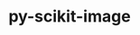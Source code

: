 ---
title: "py-scikit-image"
layout: cache
categories: [package, develop-2024-01-28]
meta: {"versions": ["0.20.0"], "compilers": ["gcc@=11.4.0", "gcc@=9.4.0", "oneapi@=2024.0.0"], "oss": ["ubuntu20.04", "ubuntu22.04"], "platforms": ["linux"], "targets": ["neoverse_v1", "neoverse_v2", "ppc64le", "x86_64_v3"], "stacks": ["e4s", "e4s-neoverse-v2", "e4s-neoverse_v1", "e4s-oneapi", "e4s-power", "root"], "num_specs": 5, "num_specs_by_stack": {"root": 5, "e4s-neoverse_v1": 1, "e4s-power": 1, "e4s": 1, "e4s-neoverse-v2": 1, "e4s-oneapi": 1}}
spec_details: [{"hash": "vm2pdvlfwcizqxkxsw5bm5jlaa77wmwo", "compiler": "gcc@=11.4.0", "versions": ["0.20.0"], "os": "ubuntu20.04", "platform": "linux", "target": "neoverse_v1", "variants": ["build_system=python_pip"], "stacks": ["root", "e4s-neoverse_v1"], "size": "-", "tarball": "https://binaries.spack.io/develop-2024-01-28/build_cache/linux-ubuntu20.04-neoverse_v1/gcc-11.4.0/py-scikit-image-0.20.0/linux-ubuntu20.04-neoverse_v1-gcc-11.4.0-py-scikit-image-0.20.0-vm2pdvlfwcizqxkxsw5bm5jlaa77wmwo.spack"}, {"hash": "ost5fxzwb7gu6dq4yk5sgrsmidoj4lai", "compiler": "gcc@=9.4.0", "versions": ["0.20.0"], "os": "ubuntu20.04", "platform": "linux", "target": "ppc64le", "variants": ["build_system=python_pip"], "stacks": ["root", "e4s-power"], "size": "-", "tarball": "https://binaries.spack.io/develop-2024-01-28/build_cache/linux-ubuntu20.04-ppc64le/gcc-9.4.0/py-scikit-image-0.20.0/linux-ubuntu20.04-ppc64le-gcc-9.4.0-py-scikit-image-0.20.0-ost5fxzwb7gu6dq4yk5sgrsmidoj4lai.spack"}, {"hash": "vrwec4fqeekpdusr7n736q7mijtat6o3", "compiler": "gcc@=11.4.0", "versions": ["0.20.0"], "os": "ubuntu20.04", "platform": "linux", "target": "x86_64_v3", "variants": ["build_system=python_pip"], "stacks": ["e4s", "root"], "size": "-", "tarball": "https://binaries.spack.io/develop-2024-01-28/build_cache/linux-ubuntu20.04-x86_64_v3/gcc-11.4.0/py-scikit-image-0.20.0/linux-ubuntu20.04-x86_64_v3-gcc-11.4.0-py-scikit-image-0.20.0-vrwec4fqeekpdusr7n736q7mijtat6o3.spack"}, {"hash": "yrnevtfwqt2pvtjx3x73hbo64e4g23kq", "compiler": "gcc@=11.4.0", "versions": ["0.20.0"], "os": "ubuntu22.04", "platform": "linux", "target": "neoverse_v2", "variants": ["build_system=python_pip"], "stacks": ["root", "e4s-neoverse-v2"], "size": "-", "tarball": "https://binaries.spack.io/develop-2024-01-28/build_cache/linux-ubuntu22.04-neoverse_v2/gcc-11.4.0/py-scikit-image-0.20.0/linux-ubuntu22.04-neoverse_v2-gcc-11.4.0-py-scikit-image-0.20.0-yrnevtfwqt2pvtjx3x73hbo64e4g23kq.spack"}, {"hash": "rx4njvtagvk25c6ghudka72wskq62d7n", "compiler": "oneapi@=2024.0.0", "versions": ["0.20.0"], "os": "ubuntu22.04", "platform": "linux", "target": "x86_64_v3", "variants": ["build_system=python_pip"], "stacks": ["root", "e4s-oneapi"], "size": "-", "tarball": "https://binaries.spack.io/develop-2024-01-28/build_cache/linux-ubuntu22.04-x86_64_v3/oneapi-2024.0.0/py-scikit-image-0.20.0/linux-ubuntu22.04-x86_64_v3-oneapi-2024.0.0-py-scikit-image-0.20.0-rx4njvtagvk25c6ghudka72wskq62d7n.spack"}]
---